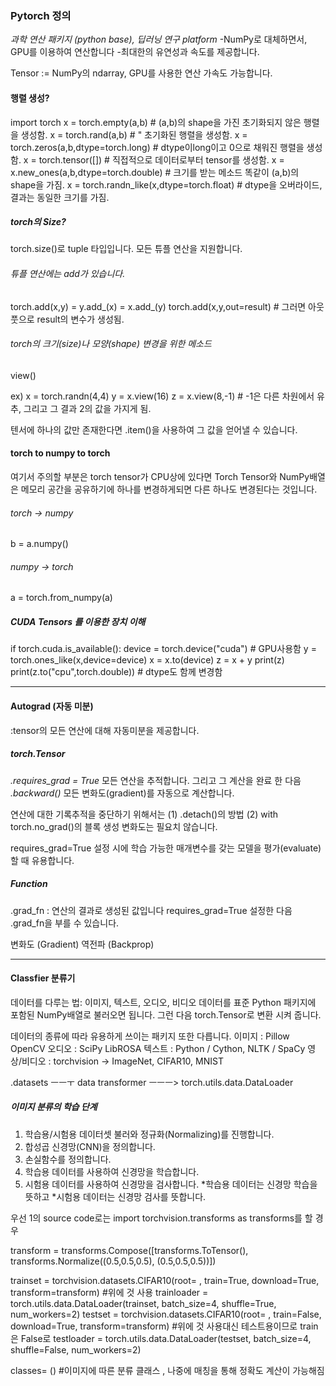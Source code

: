 ### Pytorch 정의
*과학 연산 패키지 (python base), 딥러닝 연구 platform*
-NumPy로 대체하면서, GPU를 이용하여 연산합니다
-최대한의 유연성과 속도를 제공합니다.

Tensor := NumPy의 ndarray, GPU를 사용한 연산 가속도 가능합니다.

#### 행렬 생성? 
import torch 
x = torch.empty(a,b) # (a,b)의 shape을 가진 초기화되지 않은 행렬을 생성함.
x = torch.rand(a,b) # " 초기화된 행렬을 생성함.
x = torch.zeros(a,b,dtype=torch.long) # dtype이long이고 0으로 채워진 행렬을 생성함.
x = torch.tensor([]) # 직접적으로 데이터로부터 tensor를 생성함.
x = x.new_ones(a,b,dtype=torch.double) # 크기를 받는 메소드 똑같이 (a,b)의 shape을 가짐. 
x = torch.randn_like(x,dtype=torch.float) # dtype을 오버라이드, 결과는 동일한 크기를 가짐. 

##### torch의 Size? 
torch.size()로 tuple 타입입니다. 
모든 튜플 연산을 지원합니다.

###### 튜플 연산에는 add가 있습니다. 
torch.add(x,y) = y.add_(x) = x.add_(y)
torch.add(x,y,out=result) # 그러면 아웃풋으로 result의 변수가 생성됨. 
###### torch의 크기(size)나 모양(shape) 변경을 위한 메소드
view()

ex) x = torch.randn(4,4)
y = x.view(16)
z = x.view(8,-1) # -1은 다른 차원에서 유추, 그리고 그 결과 2의 값을 가지게 됨. 

텐서에 하나의 값만 존재한다면 .item()을 사용하여 그 값을 얻어낼 수 있습니다. 

#### torch to numpy to torch
여기서 주의할 부분은 torch tensor가 CPU상에 있다면 Torch Tensor와 NumPy배열은 메모리 공간을 공유하기에 하나를 변경하게되면 다른 하나도 변경된다는 것입니다. 
###### torch -> numpy 
b = a.numpy()

###### numpy -> torch
a = torch.from_numpy(a)

##### CUDA Tensors 를 이용한 장치 이해
if torch.cuda.is_available():
  device = torch.device("cuda") # GPU사용함
  y = torch.ones_like(x,device=device)
  x = x.to(device)
  z = x + y
  print(z)
  print(z.to("cpu",torch.double)) # dtype도 함께 변경함
  
  ________________________________________________________
  
 #### Autograd (자동 미분) 
 :tensor의 모든 연산에 대해 자동미분을 제공합니다.
 ##### *torch.Tensor*
 *.requires_grad = True*
 모든 연산을 추적합니다. 
 그리고 그 계산을 완료 한 다음 
 *.backward()* 
 모든 변화도(gradient)를 
 자동으로 계산합니다. 
 
 연산에 대한 기록추적을 중단하기 위해서는 
 (1) .detach()의 방법
 (2) with torch.no_grad()의 블록 생성
 변화도는 필요치 않습니다.
 
 requires_grad=True 설정 시에
 학습 가능한 매개변수를 갖는 모델을 평가(evaluate)할 때 유용합니다. 
 
 ##### *Function*
 .grad_fn : 연산의 결과로 생성된 값입니다
 requires_grad=True 설정한 다음 .grad_fn을 부를 수 있습니다.
 
 변화도 (Gradient)
 역전파 (Backprop) 
 
  ________________________________________________________
  
 #### Classfier 분류기
 데이터를 다루는 법:
 이미지, 텍스트, 오디오, 비디오 데이터를 표준 Python 패키지에 포함된 NumPy배열로 불러오면 됩니다.
 그런 다음 torch.Tensor로 변환 시켜 줍니다.
 
 데이터의 종류에 따라 유용하게 쓰이는 패키지 또한 다릅니다. 
 이미지 : Pillow OpenCV
 오디오 : SciPy LibROSA
 텍스트 : Python / Cython, NLTK / SpaCy
 영상/비디오 : torchvision -> ImageNet, CIFAR10, MNIST
 
 .datasets           ㅡㅡㅜ
 data transformer    ㅡㅡㅡ>    torch.utils.data.DataLoader
 
 ##### 이미지 분류의 학습 단계

1. 학습용/시험용 데이터셋 불러와 정규화(Normalizing)를 진행합니다. 
2. 합성곱 신경망(CNN)을 정의합니다.
3. 손실함수를 정의합니다.
4. 학습용 데이터를 사용하여 신경망을 학습합니다.
5. 시험용 데이터를 사용하여 신경망을 검사합니다. 
*학습용 데이터는 신경망 학습을 뜻하고
*시험용 데이터는 신경망 검사를 뜻합니다. 


우선 1의 source code로는 
import torchvision.transforms as transforms를 할 경우

transform = transforms.Compose([transforms.ToTensor(), transforms.Normalize((0.5,0.5,0.5), (0.5,0.5,0.5))])

trainset = torchvision.datasets.CIFAR10(root=  , train=True, download=True, transform=transform) #위에 것 사용
trainloader = torch.utils.data.DataLoader(trainset, batch_size=4, shuffle=True, num_workers=2)
testset = torchvision.datasets.CIFAR10(root=  , train=False, download=True, transform=transform) #위에 것 사용대신 테스트용이므로 train은 False로
testloader = torch.utils.data.DataLoader(testset, batch_size=4, shuffle=False, num_workers=2)

classes= () #이미지에 따른 분류 클래스 , 나중에 매칭을 통해 정확도 계산이 가능해짐

